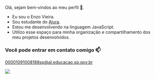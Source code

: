 Olá, sejam bem-vindos ao meu perfil 🙂.
- Eu sou o Enzo Vieira.
- Sou estudante do [Alura](https://www.alura.com.br).
- Estou me desenvolvendo na linguagem JavaScript.
- Utilizo esse espaço para minha organização e compartilhamento dos meu projetos desenvolvidos.

### Você pode entrar em contato comigo 📫

00001091008188sp@al.educacao.sp.gov.br


![](https://media.tenor.com/UzYPXIhne6cAAAAi/emoji-mate-mate.gif)
